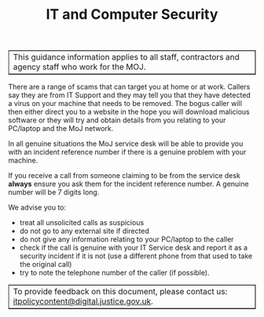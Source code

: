 ﻿---
title: IT and Computer Security
---

<table border='1'>
<tr>
<td>This guidance information applies to all staff, contractors and agency staff who work for the MOJ.</td>
</tr>
</table>

There are a range of scams that can target you at home or at work. Callers say they are from IT Support and they may tell you that they have detected a virus on your machine that needs to be removed. The bogus caller will then either direct you to a website in the hope you will download malicious software or they will try and obtain details from you relating to your PC/laptop and the MoJ network.

In all genuine situations the MoJ service desk will be able to provide you with an incident reference number if there is a genuine problem with your machine.

If you receive a call from someone claiming to be from the service desk **always** ensure you ask them for the incident reference number. A genuine number will be 7 digits long.

We advise you to:

*   treat all unsolicited calls as suspicious
*   do not go to any external site if directed
*   do not give any information relating to your PC/laptop to the caller
*   check if the call is genuine with your IT Service desk and report it as a security incident if it is not (use a different phone from that used to take the original call)
*   try to note the telephone number of the caller (if possible).
     
<table border='1'>
<tr>
<td>To provide feedback on this document, please contact us: <a href="mailto:itpolicycontent@digital.justice.gov.uk?subject=bogus-calls">itpolicycontent@digital.justice.gov.uk</a>.</td>
</tr>
</table>